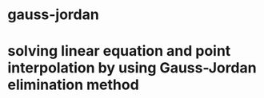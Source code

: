 # gauss-jordan
# solving linear equation and point interpolation by using Gauss-Jordan elimination method
